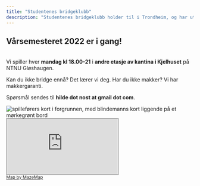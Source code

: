 ```yaml
---
title: "Studentenes bridgeklubb"
description: "Studentenes bridgeklubb holder til i Trondheim, og har utspring fra NTNU. Vi holder bridgekurs minst én gang hvert år."
---
```

<h2>Vårsemesteret 2022 er i gang!</h2>
<br />
Vi spiller hver <strong>mandag kl 18.00-21</strong> i <strong>andre etasje av kantina i Kjelhuset</strong> på NTNU Gløshaugen.

Kan du ikke bridge ennå? Det lærer vi deg.
Har du ikke makker? Vi har makkergaranti.

Spørsmål sendes til <strong>hilde dot nost at gmail dot com</strong>.

<img alt="spilleførers kort i forgrunnen, med blindemanns kort liggende på et mørkegrønt bord" src="/images/spilleforer.jpg" class="img-fluid" />


<div class="embed-responsive embed-responsive-4by3 w-50 d-block mx-auto">
<iframe class="embed-responsive-item" scrolling="no" marginheight="0" marginwidth="0" src="https://use.mazemap.com/embed.html#v=1&zlevel=2&center=10.404091,63.418748&zoom=18&campusid=1&sharepoitype=poi&sharepoi=34617&utm_medium=iframe" style="border: 1px solid grey" allow="geolocation"></iframe><br/><small><a href="https://www.mazemap.com/">Map by MazeMap</a></small> 
</div>

